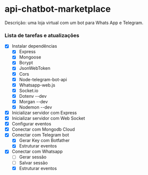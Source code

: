 # api-chatbot-marketplace
Descrição: uma loja virtual com um bot para Whats App e Telegram.


### Lista de tarefas e atualizações
- [x] Instalar dependências
  - [x] Express
  - [x] Mongoose
  - [x] Bcrypt
  - [x] JsonWebToken
  - [x] Cors
  - [x] Node-telegram-bot-api
  - [x] Whatsapp-web.js
  - [x] Socket.io
  - [x] Dotenv --dev
  - [x] Morgan --dev
  - [x] Nodemon --dev
- [x] Inicializar servidor com Express
- [x] Inicializar servidor com Web Socket
- [x] Configurar eventos
- [x] Conectar com Mongodb Cloud
- [x] Conectar com Telegram bot
  - [x] Gerar Key com Botfather
  - [x] Estruturar eventos
- [x] Conectar com Whatsapp
  - [ ] Gerar sessão
  - [ ] Salvar sessão
  - [x] Estruturar eventos